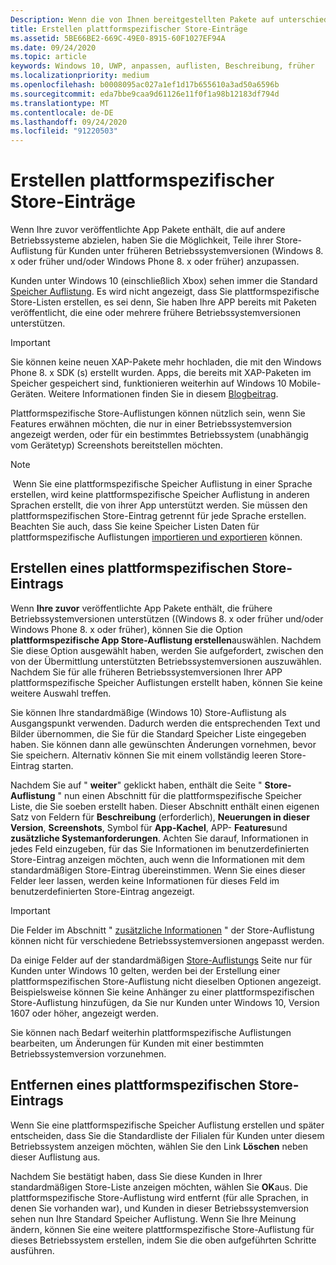 ```yaml
---
Description: Wenn die von Ihnen bereitgestellten Pakete auf unterschiedliche Betriebssysteme ausgerichtet sind, können Sie Teile Ihres Store-Eintrags für verschiedene Zielbetriebssysteme anpassen.
title: Erstellen plattformspezifischer Store-Einträge
ms.assetid: 5BE66BE2-669C-49E0-8915-60F1027EF94A
ms.date: 09/24/2020
ms.topic: article
keywords: Windows 10, UWP, anpassen, auflisten, Beschreibung, früher
ms.localizationpriority: medium
ms.openlocfilehash: b0008095ac027a1ef1d17b655610a3ad50a6596b
ms.sourcegitcommit: eda7bbe9caa9d61126e11f0f1a98b12183df794d
ms.translationtype: MT
ms.contentlocale: de-DE
ms.lasthandoff: 09/24/2020
ms.locfileid: "91220503"
---
```

# <a name="create-platform-specific-store-listings"></a>Erstellen plattformspezifischer Store-Einträge


Wenn Ihre zuvor veröffentlichte App Pakete enthält, die auf andere Betriebssysteme abzielen, haben Sie die Möglichkeit, Teile ihrer Store-Auflistung für Kunden unter früheren Betriebssystemversionen (Windows 8. x oder früher und/oder Windows Phone 8. x oder früher) anzupassen. 

Kunden unter Windows 10 (einschließlich Xbox) sehen immer die Standard [Speicher Auflistung](create-app-store-listings.md). Es wird nicht angezeigt, dass Sie plattformspezifische Store-Listen erstellen, es sei denn, Sie haben Ihre APP bereits mit Paketen veröffentlicht, die eine oder mehrere frühere Betriebssystemversionen unterstützen. 

> [!IMPORTANT]
> Sie können keine neuen XAP-Pakete mehr hochladen, die mit den Windows Phone 8. x SDK (s) erstellt wurden. Apps, die bereits mit XAP-Paketen im Speicher gespeichert sind, funktionieren weiterhin auf Windows 10 Mobile-Geräten. Weitere Informationen finden Sie in diesem [Blogbeitrag](https://blogs.windows.com/windowsdeveloper/2018/08/20/important-dates-regarding-apps-with-windows-phone-8-x-and-earlier-and-windows-8-8-1-packages-submitted-to-microsoft-store).

Plattformspezifische Store-Auflistungen können nützlich sein, wenn Sie Features erwähnen möchten, die nur in einer Betriebssystemversion angezeigt werden, oder für ein bestimmtes Betriebssystem (unabhängig vom Gerätetyp) Screenshots bereitstellen möchten.

> [!NOTE]
> Wenn Sie eine plattformspezifische Speicher Auflistung in einer Sprache erstellen, wird keine plattformspezifische Speicher Auflistung in anderen Sprachen erstellt, die von ihrer App unterstützt werden. Sie müssen den plattformspezifischen Store-Eintrag getrennt für jede Sprache erstellen. Beachten Sie auch, dass Sie keine Speicher Listen Daten für plattformspezifische Auflistungen [importieren und exportieren](import-and-export-store-listings.md) können.


## <a name="creating-a-platform-specific-store-listing"></a>Erstellen eines plattformspezifischen Store-Eintrags

Wenn **Ihre zuvor** veröffentlichte App Pakete enthält, die frühere Betriebssystemversionen unterstützen ((Windows 8. x oder früher und/oder Windows Phone 8. x oder früher), können Sie die Option **plattformspezifische App Store-Auflistung erstellen**auswählen. Nachdem Sie diese Option ausgewählt haben, werden Sie aufgefordert, zwischen den von der Übermittlung unterstützten Betriebssystemversionen auszuwählen. Nachdem Sie für alle früheren Betriebssystemversionen Ihrer APP plattformspezifische Speicher Auflistungen erstellt haben, können Sie keine weitere Auswahl treffen.

Sie können Ihre standardmäßige (Windows 10) Store-Auflistung als Ausgangspunkt verwenden. Dadurch werden die entsprechenden Text und Bilder übernommen, die Sie für die Standard Speicher Liste eingegeben haben. Sie können dann alle gewünschten Änderungen vornehmen, bevor Sie speichern. Alternativ können Sie mit einem vollständig leeren Store-Eintrag starten.

Nachdem Sie auf " **weiter**" geklickt haben, enthält die Seite " **Store-Auflistung** " nun einen Abschnitt für die plattformspezifische Speicher Liste, die Sie soeben erstellt haben. Dieser Abschnitt enthält einen eigenen Satz von Feldern für **Beschreibung** (erforderlich), **Neuerungen in dieser Version**, **Screenshots**, Symbol für **App-Kachel**, APP- **Features**und **zusätzliche Systemanforderungen**. Achten Sie darauf, Informationen in jedes Feld einzugeben, für das Sie Informationen im benutzerdefinierten Store-Eintrag anzeigen möchten, auch wenn die Informationen mit dem standardmäßigen Store-Eintrag übereinstimmen. Wenn Sie eines dieser Felder leer lassen, werden keine Informationen für dieses Feld im benutzerdefinierten Store-Eintrag angezeigt.

> [!IMPORTANT]
> Die Felder im Abschnitt " [zusätzliche Informationen](create-app-store-listings.md#additional-information) " der Store-Auflistung können nicht für verschiedene Betriebssystemversionen angepasst werden.
> 
> Da einige Felder auf der standardmäßigen [Store-Auflistungs](create-app-store-listings.md) Seite nur für Kunden unter Windows 10 gelten, werden bei der Erstellung einer plattformspezifischen Store-Auflistung nicht dieselben Optionen angezeigt. Beispielsweise können Sie keine Anhänger zu einer plattformspezifischen Store-Auflistung hinzufügen, da Sie nur Kunden unter Windows 10, Version 1607 oder höher, angezeigt werden. 

Sie können nach Bedarf weiterhin plattformspezifische Auflistungen bearbeiten, um Änderungen für Kunden mit einer bestimmten Betriebssystemversion vorzunehmen.


## <a name="removing-a-platform-specific-store-listing"></a>Entfernen eines plattformspezifischen Store-Eintrags

Wenn Sie eine plattformspezifische Speicher Auflistung erstellen und später entscheiden, dass Sie die Standardliste der Filialen für Kunden unter diesem Betriebssystem anzeigen möchten, wählen Sie den Link **Löschen** neben dieser Auflistung aus.

Nachdem Sie bestätigt haben, dass Sie diese Kunden in Ihrer standardmäßigen Store-Liste anzeigen möchten, wählen Sie **OK**aus. Die plattformspezifische Store-Auflistung wird entfernt (für alle Sprachen, in denen Sie vorhanden war), und Kunden in dieser Betriebssystemversion sehen nun Ihre Standard Speicher Auflistung. Wenn Sie Ihre Meinung ändern, können Sie eine weitere plattformspezifische Store-Auflistung für dieses Betriebssystem erstellen, indem Sie die oben aufgeführten Schritte ausführen.
 

 




